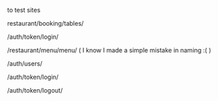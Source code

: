 to test sites

restaurant/booking/tables/

/auth/token/login/

/restaurant/menu/menu/     ( I know I made a simple mistake in naming :( )

/auth/users/

/auth/token/login/

/auth/token/logout/
